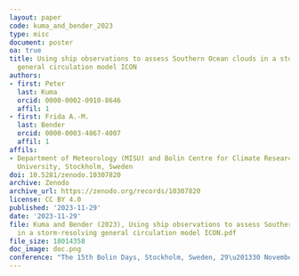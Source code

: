```yaml
---
layout: paper
code: kuma_and_bender_2023
type: misc
document: poster
oa: true
title: Using ship observations to assess Southern Ocean clouds in a storm-resolving
  general circulation model ICON
authors:
- first: Peter
  last: Kuma
  orcid: 0000-0002-0910-8646
  affil: 1
- first: Frida A.-M.
  last: Bender
  orcid: 0000-0003-4867-4007
  affil: 1
affils:
- Department of Meteorology (MISU) and Bolin Centre for Climate Research, Stockholm
  University, Stockholm, Sweden
doi: 10.5281/zenodo.10307820
archive: Zenodo
archive_url: https://zenodo.org/records/10307820
license: CC BY 4.0
published: '2023-11-29'
date: '2023-11-29'
file: Kuma and Bender (2023), Using ship observations to assess Southern Ocean clouds
  in a storm-resolving general circulation model ICON.pdf
file_size: 18014358
doc_image: doc.png
conference: "The 15th Bolin Days, Stockholm, Sweden, 29\u201330 November 2023"
---
```


